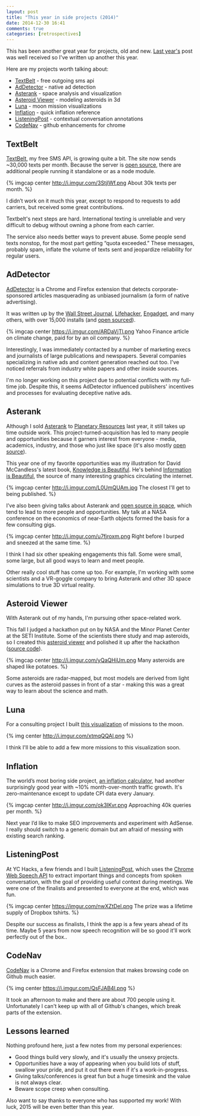 ```yaml
---
layout: post
title: "This year in side projects (2014)"
date: 2014-12-30 16:41
comments: true
categories: [retrospectives]
---
```


This has been another great year for projects, old and new.  [Last year's](http://www.ianww.com/blog/2013/12/31/my-year-in-side-projects/) post was well received so I've written up another this year.

Here are my projects worth talking about:

* [TextBelt](http://textbelt.com) - free outgoing sms api
* [AdDetector](http://ianww.com/ad-detector) - native ad detection
* [Asterank](http://asterank.com) - space analysis and visualization
* [Asteroid Viewer](http://ianww.com/asteroid-viewer) - modeling asteroids in 3d
* [Luna](http://ianww.com/moonviz) - moon mission visualizations
* [Inflation](http://in2013dollars.com) - quick inflation reference
* [ListeningPost](http://bunkmates.co) - contextual conversation annotations
* [CodeNav](http://ianww.com/codenav) - github enhancements for chrome

<!-- more -->

## TextBelt

[TextBelt](http://textbelt.com), my free SMS API, is growing quite a bit.  The site now sends ~30,000 texts per month.  Because the server is [open source](http://github.com/typpo/textbelt), there are additional people running it standalone or as a node module.

{% imgcap center http://i.imgur.com/3StjlWf.png About 30k texts per month. %}

I didn’t work on it much this year, except to respond to requests to add carriers, but received some great contributions.

Textbelt's next steps are hard.  International texting is unreliable and very difficult to debug without owning a phone from each carrier.

The service also needs better ways to prevent abuse.  Some people send texts nonstop, for the most part getting “quota exceeded.”  These messages, probably spam, inflate the volume of texts sent and jeopardize reliability for regular users.

## AdDetector

[AdDetector](http://ianww.com/ad-detector) is a Chrome and Firefox extension that detects corporate-sponsored articles masquerading as unbiased journalism (a form of native advertising).

It was written up by the [Wall Street Journal](http://blogs.wsj.com/cmo/2014/08/20/ad-detector-native-ads/), [Lifehacker](http://lifehacker.com/addetector-notifies-you-if-a-story-you-re-reading-is-sp-1640980949), [Engadget](http://www.engadget.com/2014/08/21/browser-plug-in-sponsored-content/), and many others, with over 15,000 installs (and [open sourced](https://github.com/typpo/ad-detector)).

{% imgcap center https://i.imgur.com/ARDaVjTl.png Yahoo Finance article on climate change, paid for by an oil company. %}

Interestingly, I was immediately contacted by a number of marketing execs and journalists of large publications and newspapers.  Several companies specializing in native ads and content generation reached out too.  I've noticed referrals from industry white papers and other inside sources.

I'm no longer working on this project due to potential conflicts with my full-time job.  Despite this, it seems AdDetector influenced publishers' incentives and processes for evaluating deceptive native ads.

## Asterank

Although I sold [Asterank](http://asterank.com) to [Planetary Resources](http://planetaryresources.com) last year, it still takes up time outside work.  This project-turned-acquisition has led to many people and opportunities because it garners interest from everyone - media, academics, industry, and those who just like space (it's also mostly [open source](https://github.com/typpo/asterank)).

This year one of my favorite opportunities was my illustration for David McCandless's latest book, [Knowledge is Beautiful](http://smile.amazon.com/Knowledge-Beautiful-Impossible-Invisible-Connections-Visualized/dp/0062188224?sa-no-redirect=1). He's behind [Information is Beautiful](https://www.facebook.com/informationisbeautiful), the source of many interesting graphics circulating the internet.

{% imgcap center http://i.imgur.com/L0UmQUAm.jpg The closest I'll get to being published. %}

I’ve also been giving talks about Asterank and [open source in space](https://github.com/typpo/asterank), which tend to lead to more people and opportunities.  My talk at a NASA conference on the economics of near-Earth objects formed the basis for a few consulting gigs.

{% imgcap center http://i.imgur.com/u7fjroxm.png Right before I burped and sneezed at the same time. %}

I think I had six other speaking engagements this fall.  Some were small, some large, but all good ways to learn and meet people.

Other really cool stuff has come up too.  For example, I'm working with some scientists and a VR-goggle company to bring Asterank and other 3D space simulations to true 3D virtual reality.

## Asteroid Viewer

With Asterank out of my hands, I'm pursuing other space-related work.

This fall I judged a hackathon put on by NASA and the Minor Planet Center at the SETI Institute.  Some of the scientists there study and map asteroids, so I created this [asteroid viewer](http://ianww.com/asteroid-viewer) and polished it up after the hackathon ([source code](https://github.com/typpo/ast3d)).

{% imgcap center http://i.imgur.com/yQaQHiUm.png Many asteroids are shaped like potatoes. %}

Some asteroids are radar-mapped, but most models are derived from light curves as the asteroid passes in front of a star - making this was a great way to learn about the science and math.

## Luna

For a consulting project I built [this visualization](http://ianww.com/moonviz) of missions to the moon.

{% img center http://i.imgur.com/xtmqQQAl.png %}

I think I'll be able to add a few more missions to this visualization soon.

## Inflation

The world’s most boring side project, [an inflation calculator](http://in2013dollars.com), had another surprisingly good year with ~10% month-over-month traffic growth.  It's zero-maintenance except to update CPI data every January.

{% imgcap center http://i.imgur.com/ok3IKvr.png Approaching 40k queries per month. %}

Next year I’d like to make SEO improvements and experiment with AdSense.  I really should switch to a generic domain but am afraid of messing with existing search ranking.

## ListeningPost

At YC Hacks, a few friends and I built [ListeningPost](http://www.bunkmates.co/), which uses the [Chrome Web Speech API](http://updates.html5rocks.com/2013/01/Voice-Driven-Web-Apps-Introduction-to-the-Web-Speech-API) to extract important things and concepts from spoken conversation, with the goal of providing useful context during meetings.  We were one of the finalists and presented to everyone at the end, which was fun.

{% imgcap center https://imgur.com/nwXZtDel.png The prize was a lifetime supply of Dropbox tshirts. %}

Despite our success as finalists, I think the app is a few years ahead of its time.  Maybe 5 years from now speech recognition will be so good it'll work perfectly out of the box..

## CodeNav

[CodeNav](http://ianww.com/codenav) is a Chrome and Firefox extension that makes browsing code on Github much easier.

{% img center https://i.imgur.com/QsFJAB4l.png %}

It took an afternoon to make and there are about 700 people using it.  Unfortunately I can't keep up with all of Github's changes, which break parts of the extension.

## Lessons learned

Nothing profound here, just a few notes from my personal experiences:

  * Good things build very slowly, and it's usually the unsexy projects.
  * Opportunities have a way of appearing when you build lots of stuff, swallow your pride, and put it out there even if it's a work-in-progress.
  * Giving talks/conferences is great fun but a huge timesink and the value is not always clear.
  * Beware scope creep when consulting.

Also want to say thanks to everyone who has supported my work!  With luck, 2015 will be even better than this year.
